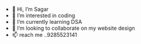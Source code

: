 - 👋 Hi, I’m Sagar 
- 👀 I’m interested in coding
- 🌱 I’m currently learning DSA
- 💞️ I’m looking to collaborate on my website design 
- 📫 reach me ..9285523141

<!---
Sagar-gupta92/Sagar-gupta92 is a ✨ special ✨ repository because its `README.md` (this file) appears on your GitHub profile.
You can click the Preview link to take a look at your changes.
--->

